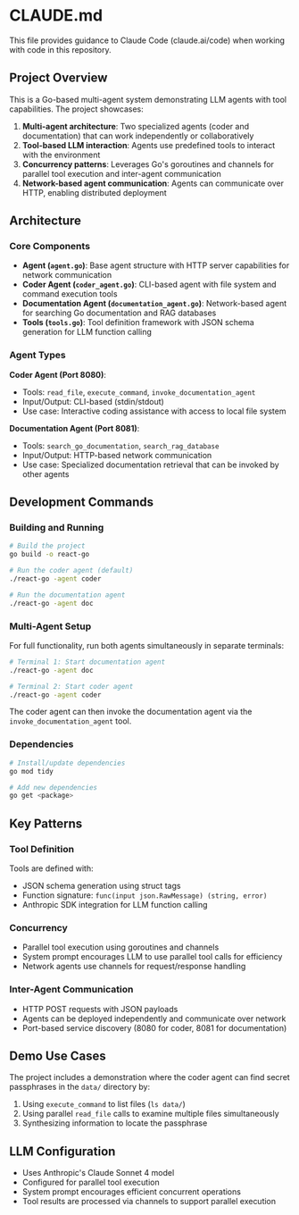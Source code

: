 # CLAUDE.md

This file provides guidance to Claude Code (claude.ai/code) when working with code in this repository.

## Project Overview

This is a Go-based multi-agent system demonstrating LLM agents with tool capabilities. The project showcases:

1. **Multi-agent architecture**: Two specialized agents (coder and documentation) that can work independently or collaboratively
2. **Tool-based LLM interaction**: Agents use predefined tools to interact with the environment
3. **Concurrency patterns**: Leverages Go's goroutines and channels for parallel tool execution and inter-agent communication
4. **Network-based agent communication**: Agents can communicate over HTTP, enabling distributed deployment

## Architecture

### Core Components

- **Agent (`agent.go`)**: Base agent structure with HTTP server capabilities for network communication
- **Coder Agent (`coder_agent.go`)**: CLI-based agent with file system and command execution tools
- **Documentation Agent (`documentation_agent.go`)**: Network-based agent for searching Go documentation and RAG databases
- **Tools (`tools.go`)**: Tool definition framework with JSON schema generation for LLM function calling

### Agent Types

**Coder Agent (Port 8080)**:
- Tools: `read_file`, `execute_command`, `invoke_documentation_agent`
- Input/Output: CLI-based (stdin/stdout)
- Use case: Interactive coding assistance with access to local file system

**Documentation Agent (Port 8081)**:
- Tools: `search_go_documentation`, `search_rag_database`
- Input/Output: HTTP-based network communication
- Use case: Specialized documentation retrieval that can be invoked by other agents

## Development Commands

### Building and Running

```bash
# Build the project
go build -o react-go

# Run the coder agent (default)
./react-go -agent coder

# Run the documentation agent
./react-go -agent doc
```

### Multi-Agent Setup

For full functionality, run both agents simultaneously in separate terminals:

```bash
# Terminal 1: Start documentation agent
./react-go -agent doc

# Terminal 2: Start coder agent  
./react-go -agent coder
```

The coder agent can then invoke the documentation agent via the `invoke_documentation_agent` tool.

### Dependencies

```bash
# Install/update dependencies
go mod tidy

# Add new dependencies
go get <package>
```

## Key Patterns

### Tool Definition
Tools are defined with:
- JSON schema generation using struct tags
- Function signature: `func(input json.RawMessage) (string, error)`
- Anthropic SDK integration for LLM function calling

### Concurrency
- Parallel tool execution using goroutines and channels
- System prompt encourages LLM to use parallel tool calls for efficiency
- Network agents use channels for request/response handling

### Inter-Agent Communication
- HTTP POST requests with JSON payloads
- Agents can be deployed independently and communicate over network
- Port-based service discovery (8080 for coder, 8081 for documentation)

## Demo Use Cases

The project includes a demonstration where the coder agent can find secret passphrases in the `data/` directory by:
1. Using `execute_command` to list files (`ls data/`)
2. Using parallel `read_file` calls to examine multiple files simultaneously
3. Synthesizing information to locate the passphrase

## LLM Configuration

- Uses Anthropic's Claude Sonnet 4 model
- Configured for parallel tool execution
- System prompt encourages efficient concurrent operations
- Tool results are processed via channels to support parallel execution